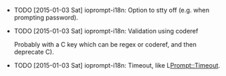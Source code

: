 * TODO [2015-01-03 Sat] ioprompt-i18n: Option to stty off (e.g. when prompting password).
* TODO [2015-01-03 Sat] ioprompt-i18n: Validation using coderef

  Probably with a C<validation> key which can be regex or coderef, and then
  deprecate C<regex>).
* TODO [2015-01-03 Sat] ioprompt-i18n: Timeout, like L<Prompt::Timeout>.
